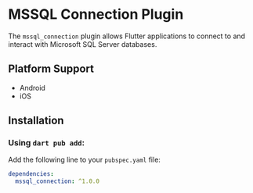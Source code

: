 # MSSQL Connection Plugin

The `mssql_connection` plugin allows Flutter applications to connect to and interact with Microsoft SQL Server databases.

## Platform Support

- Android
- iOS

## Installation

### Using `dart pub add`:

Add the following line to your `pubspec.yaml` file:

```yaml
dependencies:
  mssql_connection: ^1.0.0
